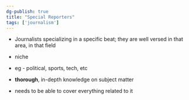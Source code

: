 ```yaml
---  
dg-publish: true  
title: "Special Reporters"  
tags: ['journalism']  
---  
```

  
- Journalists specializing in a specific beat; they are well versed in that area, in that field  
- niche  
- eg - political, sports, tech, etc  
  
- **thorough**, in-depth knowledge on subject matter  
- needs to be able to cover everything related to it  

